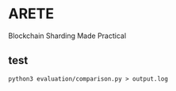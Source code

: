 # ARETE
Blockchain Sharding Made Practical


## test
```
python3 evaluation/comparison.py > output.log
```